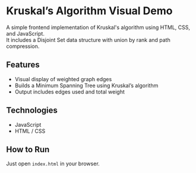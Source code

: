 # Kruskal’s Algorithm Visual Demo

A simple frontend implementation of Kruskal's algorithm using HTML, CSS, and JavaScript.  
It includes a Disjoint Set data structure with union by rank and path compression.

## Features
- Visual display of weighted graph edges
- Builds a Minimum Spanning Tree using Kruskal’s algorithm
- Output includes edges used and total weight

## Technologies
- JavaScript
- HTML / CSS

## How to Run
Just open `index.html` in your browser.
